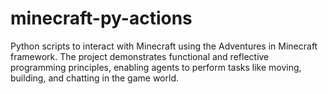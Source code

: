 # minecraft-py-actions
Python scripts to interact with Minecraft using the Adventures in Minecraft framework. The project demonstrates functional and reflective programming principles, enabling agents to perform tasks like moving, building, and chatting in the game world.
